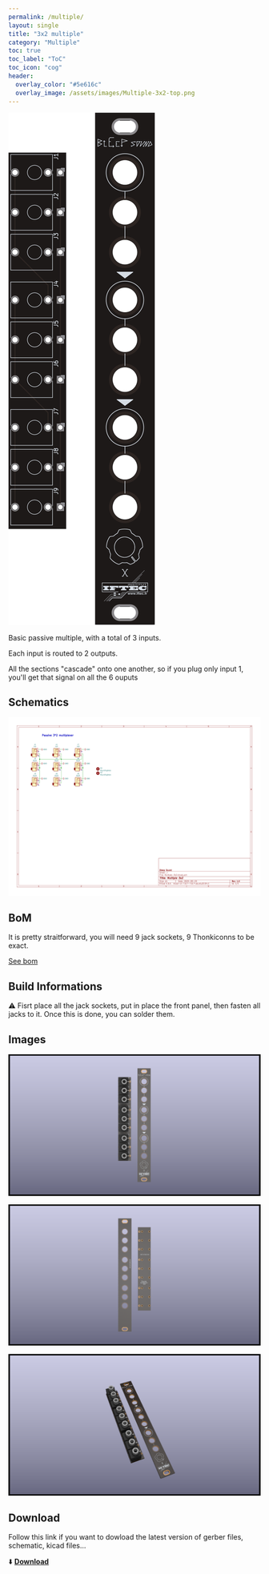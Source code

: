 ```yaml
---
permalink: /multiple/
layout: single
title: "3x2 multiple"
category: "Multiple"
toc: true
toc_label: "ToC"
toc_icon: "cog"
header:
  overlay_color: "#5e616c"
  overlay_image: /assets/images/Multiple-3x2-top.png
---
```


![Multiple-3x2-top](/assets/images/Multiple-3x2-top.png)

Basic passive multiple, with a total of 3 inputs.

Each input is routed to 2 outputs.

All the sections "cascade" onto one another, so if you plug only input 1, you'll get that signal on all the 6 ouputs

## Schematics

![Multiple-3x2 schematic](/assets/images/Multiple-3x2_V1.0--Schematic.svg)

## BoM

It is pretty straitforward, you will need 9 jack sockets, 9 Thonkiconns to be exact. 

[See bom](/assets/bom/Multiple-3x2_V1.0--iBoM.html)

## Build Informations

:warning: Fisrt place all the jack sockets, put in place the front panel, then fasten all jacks to it. Once this is done, you can solder them. 

## Images

![3D single Multiple-3x2(front)](/assets/images/Multiple-3x2-3D_top.png)

![3D single Multiple-3x2(back)](/assets/images/Multiple-3x2-3D_bottom.png)

![3D single Multiple-3x2(iso)](/assets/images/Multiple-3x2-3D_top30deg.png)

## Download

Follow this link if you want to dowload the latest version of gerber files, schematic, kicad files...

:arrow_down: [**Download**](https://github.com/BleepSound/multiple-3x2/releases)
